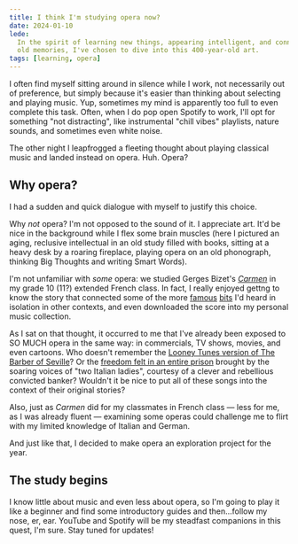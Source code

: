 ```yaml
---
title: I think I'm studying opera now?
date: 2024-01-10
lede:
  In the spirit of learning new things, appearing intelligent, and connecting to
  old memories, I've chosen to dive into this 400-year-old art.
tags: [learning, opera]
---
```


I often find myself sitting around in silence while I work, not necessarily out
of preference, but simply because it's easier than thinking about selecting and
playing music. Yup, sometimes my mind is apparently too full to even complete
this task. Often, when I do pop open Spotify to work, I'll opt for something
"not distracting", like instrumental "chill vibes" playlists, nature sounds, and
sometimes even white noise.

The other night I leapfrogged a fleeting thought about playing classical music
and landed instead on opera. Huh. Opera?

## Why opera?

I had a sudden and quick dialogue with myself to justify this choice.

Why _not_ opera? I'm not opposed to the sound of it. I appreciate art. It'd be
nice in the background while I flex some brain muscles (here I pictured an
aging, reclusive intellectual in an old study filled with books, sitting at a
heavy desk by a roaring fireplace, playing opera on an old phonograph, thinking
Big Thoughts and writing Smart Words).

I'm not unfamiliar with _some_ opera: we studied Gerges Bizet's
[_Carmen_](https://www.youtube.com/watch?v=u_VkfIthWHo&ab_channel=HALIDONMUSIC)
in my grade 10 (11?) extended French class. In fact, I really enjoyed gettng to
know the story that connected some of the more
[famous](https://youtu.be/K2snTkaD64U?t=58)
[bits](https://youtu.be/YUBxaK9T5II?t=4) I'd heard in isolation in other
contexts, and even downloaded the score into my personal music collection.

As I sat on that thought, it occurred to me that I've already been exposed to SO
MUCH opera in the same way: in commercials, TV shows, movies, and even cartoons.
Who doesn't remember the
[Looney Tunes version of The Barber of Seville](https://youtu.be/ydLzvWaX0C8?t=34)?
Or the
[freedom felt in an entire prison](https://www.youtube.com/watch?v=TN7YwSVVUgg)
brought by the soaring voices of "two Italian ladies", courtesy of a clever and
rebellious convicted banker? Wouldn't it be nice to put all of these songs into
the context of their original stories?

Also, just as _Carmen_ did for my classmates in French class &mdash; less for
me, as I was already fluent &mdash; examining some operas could challenge me to
flirt with my limited knowledge of Italian and German.

And just like that, I decided to make opera an exploration project for the year.

## The study begins

I know little about music and even less about opera, so I'm going to play it
like a beginner and find some introductory guides and then...follow my nose, er,
ear. YouTube and Spotify will be my steadfast companions in this quest, I'm
sure. Stay tuned for updates!
